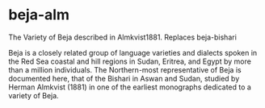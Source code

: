 # beja-alm
The Variety of Beja described in Almkvist1881. Replaces beja-bishari

Beja is a closely related group of language varieties and dialects spoken in the Red Sea coastal and hill regions in Sudan, Eritrea, and Egypt by more than a million individuals. The Northern-most representative of Beja is documented here, that of the Bishari in Aswan and Sudan, studied by Herman Almkvist (1881) in one of the earliest monographs dedicated to a variety of Beja.
